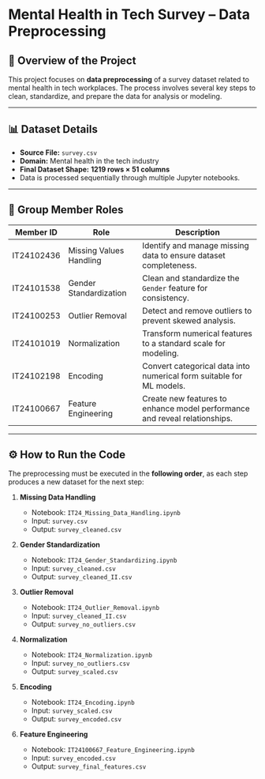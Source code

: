 # Mental Health in Tech Survey – Data Preprocessing  

## 📌 Overview of the Project  
This project focuses on **data preprocessing** of a survey dataset related to mental health in tech workplaces. The process involves several key steps to clean, standardize, and prepare the data for analysis or modeling.  

---

## 📊 Dataset Details  
- **Source File:** `survey.csv`  
- **Domain:** Mental health in the tech industry  
- **Final Dataset Shape:** **1219 rows × 51 columns**  
- Data is processed sequentially through multiple Jupyter notebooks.  

---

## 👥 Group Member Roles  

| Member ID    | Role                  | Description                                                                 |
|--------------|-----------------------|-----------------------------------------------------------------------------|
| IT24102436   | Missing Values Handling | Identify and manage missing data to ensure dataset completeness.            |
| IT24101538   | Gender Standardization | Clean and standardize the `Gender` feature for consistency.                 |
| IT24100253   | Outlier Removal        | Detect and remove outliers to prevent skewed analysis.                      |
| IT24101019   | Normalization          | Transform numerical features to a standard scale for modeling.              |
| IT24102198   | Encoding               | Convert categorical data into numerical form suitable for ML models.        |
| IT24100667   | Feature Engineering    | Create new features to enhance model performance and reveal relationships.  |

---

## ⚙️ How to Run the Code  

The preprocessing must be executed in the **following order**, as each step produces a new dataset for the next step:  

1. **Missing Data Handling**  
   - Notebook: `IT24_Missing_Data_Handling.ipynb`  
   - Input: `survey.csv`  
   - Output: `survey_cleaned.csv`  

2. **Gender Standardization**  
   - Notebook: `IT24_Gender_Standardizing.ipynb`  
   - Input: `survey_cleaned.csv`  
   - Output: `survey_cleaned_II.csv`  

3. **Outlier Removal**  
   - Notebook: `IT24_Outlier_Removal.ipynb`  
   - Input: `survey_cleaned_II.csv`  
   - Output: `survey_no_outliers.csv`  

4. **Normalization**  
   - Notebook: `IT24_Normalization.ipynb`  
   - Input: `survey_no_outliers.csv`  
   - Output: `survey_scaled.csv`  

5. **Encoding**  
   - Notebook: `IT24_Encoding.ipynb`  
   - Input: `survey_scaled.csv`  
   - Output: `survey_encoded.csv`  

6. **Feature Engineering**  
   - Notebook: `IT24100667_Feature_Engineering.ipynb`  
   - Input: `survey_encoded.csv`  
   - Output: `survey_final_features.csv`  


